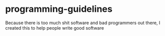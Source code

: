 # programming-guidelines
Because there is too much shit software and bad programmers out there, I created this to help people write good software
